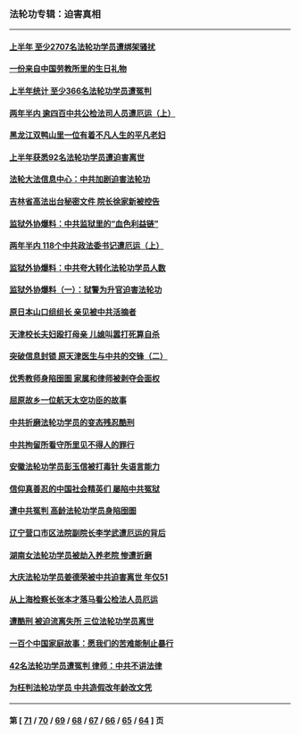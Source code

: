 ### 法轮功专辑：迫害真相
---
#### [上半年 至少2707名法轮功学员遭绑架骚扰](../../pages/nf4379/n13776397.md?07110430) 
#### [一份来自中国劳教所里的生日礼物](../../pages/nf4379/n13777122.md?07110430) 
#### [上半年统计 至少366名法轮功学员遭冤判](../../pages/nf4379/n13775603.md?07110430) 
#### [两年半内 逾四百中共公检法司人员遭厄运（上）](../../pages/nf4379/n13767733.md?07110430) 
#### [黑龙江双鸭山里一位有着不凡人生的平凡老妇](../../pages/nf4379/n13774224.md?07110430) 
#### [上半年获悉92名法轮功学员遭迫害离世](../../pages/nf4379/n13772701.md?07110430) 
#### [法轮大法信息中心：中共加剧迫害法轮功](../../pages/nf4379/n13772403.md?07110430) 
#### [吉林省高法出台秘密文件 院长徐家新被控告](../../pages/nf4379/n13771719.md?07110430) 
#### [监狱外协爆料：中共监狱里的“血色利益链”](../../pages/nf4379/n13769954.md?07110430) 
#### [两年半内 118个中共政法委书记遭厄运（上）](../../pages/nf4379/n13763600.md?07110430) 
#### [监狱外协爆料：中共夸大转化法轮功学员人数](../../pages/nf4379/n13769180.md?07110430) 
#### [监狱外协爆料（一）：狱警为升官迫害法轮功](../../pages/nf4379/n13768538.md?07110430) 
#### [原日本山口组组长 亲见被中共活摘者](../../pages/nf4379/n13767360.md?07110430) 
#### [天津校长夫妇殴打母亲 儿媳叫嚣打死算自杀](../../pages/nf4379/n13767387.md?07110430) 
#### [突破信息封锁 原天津医生与中共的交锋（二）](../../pages/nf4379/n13767437.md?07110430) 
#### [优秀教师身陷囹圄 家属和律师被剥夺会面权](../../pages/nf4379/n13765832.md?07110430) 
#### [屈原故乡一位航天太空功臣的故事](../../pages/nf4379/n13764742.md?07110430) 
#### [中共折磨法轮功学员的变态残忍酷刑](../../pages/nf4379/n13762772.md?07110430) 
#### [中共拘留所看守所里见不得人的罪行](../../pages/nf4379/n13761656.md?07110430) 
#### [安徽法轮功学员彭玉信被打毒针 失语言能力](../../pages/nf4379/n13760892.md?07110430) 
#### [信仰真善忍的中国社会精英们 屡陷中共冤狱](../../pages/nf4379/n13760120.md?07110430) 
#### [遭中共冤判 高龄法轮功学员身陷囹圄](../../pages/nf4379/n13759378.md?07110430) 
#### [辽宁营口市区法院副院长李学武遭厄运的背后](../../pages/nf4379/n13757782.md?07110430) 
#### [湖南女法轮功学员被劫入养老院 惨遭折磨](../../pages/nf4379/n13756608.md?07110430) 
#### [大庆法轮功学员姜德荣被中共迫害离世 年仅51](../../pages/nf4379/n13755805.md?07110430) 
#### [从上海检察长张本才落马看公检法人员厄运](../../pages/nf4379/n13755011.md?07110430) 
#### [遭酷刑 被迫流离失所 三位法轮功学员离世](../../pages/nf4379/n13754229.md?07110430) 
#### [一百个中国家庭故事：愿我们的苦难能制止暴行](../../pages/nf4379/n13753117.md?07110430) 
#### [42名法轮功学员遭冤判 律师：中共不讲法律](../../pages/nf4379/n13753469.md?07110430) 
#### [为枉判法轮功学员 中共造假改年龄改文凭](../../pages/nf4379/n13752835.md?07110430) 

---
#### 第 [ [71](./71.md?07110430) / [70](./70.md?07110430) / [69](./69.md?07110430) / [68](./68.md?07110430) / [67](./67.md?07110430) / [66](./66.md?07110430) / [65](./65.md?07110430) / [64](./64.md?07110430) ] 页
